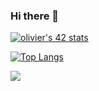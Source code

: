 ### Hi there 👋

[![olivier's 42 stats](https://badge42.herokuapp.com/api/stats/ochichep?privacyEmail=true)](https://github.com/JaeSeoKim/badge42)

[![Top Langs](https://github-readme-stats.vercel.app/api/top-langs/?username=oli42&langs_count=8)](https://github.com/oli42/github-readme-stats)

  <a href="https://venmo.com/oli42"><img src="https://img.shields.io/badge/venmo-%233D95CE.svg?&style=flat&logo=venmo&logoColor=white"></a>

